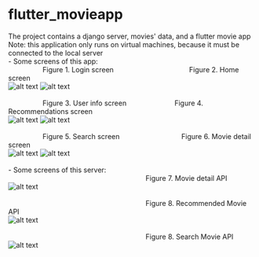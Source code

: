 # flutter_movieapp
The project contains a django server, movies' data, and a flutter movie app
<br>Note: this application only runs on virtual machines, because it must be connected to the local server
<br>- Some screens of this app:
<br>&emsp;&emsp;&emsp;&emsp;&emsp;Figure 1. Login screen&emsp;&emsp;&emsp;&emsp;&emsp;&emsp;&emsp;&emsp;&emsp;&emsp;&emsp;Figure 2. Home screen
<br>![alt text](https://github.com/datnt-16520200/flutter_movieapp/blob/master/images/login_screen.PNG)
![alt text](https://github.com/datnt-16520200/flutter_movieapp/blob/master/images/home_screen.PNG)<br>
<br>&emsp;&emsp;&emsp;&emsp;&emsp;Figure 3. User info screen&emsp;&emsp;&emsp;&emsp;&emsp;&emsp;&emsp;Figure 4. Recommendations screen
<br>![alt text](https://github.com/datnt-16520200/flutter_movieapp/blob/master/images/user_info_screen.PNG)
![alt text](https://github.com/datnt-16520200/flutter_movieapp/blob/master/images/recommend_screen.PNG)<br>
<br>&emsp;&emsp;&emsp;&emsp;&emsp;Figure 5. Search screen&emsp;&emsp;&emsp;&emsp;&emsp;&emsp;&emsp;&emsp;&emsp;Figure 6. Movie detail screen
<br>![alt text](https://github.com/datnt-16520200/flutter_movieapp/blob/master/images/search_screen.PNG)
![alt text](https://github.com/datnt-16520200/flutter_movieapp/blob/master/images/detail_movie_screen.PNG)<br>
<br>- Some screens of this server:
<br>&emsp;&emsp;&emsp;&emsp;&emsp;&emsp;&emsp;&emsp;&emsp;&emsp;&emsp;&emsp;&emsp;&emsp;&emsp;&emsp;&emsp;&emsp;&emsp;&emsp;Figure 7. Movie detail API
<br>![alt text](https://github.com/datnt-16520200/flutter_movieapp/blob/master/images/get_movie_api.PNG)<br>
<br>&emsp;&emsp;&emsp;&emsp;&emsp;&emsp;&emsp;&emsp;&emsp;&emsp;&emsp;&emsp;&emsp;&emsp;&emsp;&emsp;&emsp;&emsp;&emsp;&emsp;Figure 8. Recommended Movie API
<br>![alt text](https://github.com/datnt-16520200/flutter_movieapp/blob/master/images/recommend_api.PNG)<br>
<br>&emsp;&emsp;&emsp;&emsp;&emsp;&emsp;&emsp;&emsp;&emsp;&emsp;&emsp;&emsp;&emsp;&emsp;&emsp;&emsp;&emsp;&emsp;&emsp;&emsp;Figure 8. Search Movie API
<br>![alt text](https://github.com/datnt-16520200/flutter_movieapp/blob/master/images/search_movies_api.PNG)
